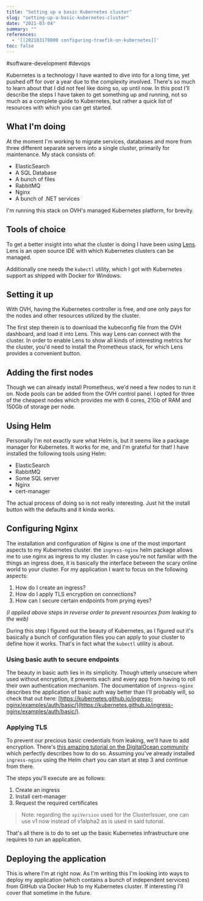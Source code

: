 ```yaml
---
title: "Setting up a basic Kubernetes cluster"
slug: "setting-up-a-basic-kubernetes-cluster"
date: "2021-03-04"
summary: ""
references: 
  - '[[202103170000 configuring-traefik-on-kubernetes]]'
toc: false
---
```


#software-development #devops

Kubernetes is a technology I have wanted to dive into for a long time, yet pushed off for over a year due to the complexity involved. There's so much to learn about that I did not feel like doing so, up until now. In this post I'll describe the steps I have taken to get something up and running, not so much as a complete guide to Kubernetes, but rather a quick list of resources with which you can get started.

## What I'm doing
At the moment I'm working to migrate services, databases and more from three different separate servers into a single cluster, primarily for maintenance. My stack consists of:

- ElasticSearch
- A SQL Database
- A bunch of files
- RabbitMQ
- Nginx
- A bunch of .NET services

I'm running this stack on OVH's managed Kubernetes platform, for brevity.

## Tools of choice
To get a better insight into what the cluster is doing I have been using [Lens](https://k8slens.dev/). Lens is an open source IDE with which Kubernetes clusters can be managed.

Additionally one needs the `kubectl` utility, which I got with Kubernetes support as shipped with Docker for Windows.

## Setting it up
With OVH, having the Kubernetes controller is free, and one only pays for the nodes and other resources utilized by the cluster.

The first step therein is to download the kubeconfig file from the OVH dashboard, and load it into Lens. This way Lens can connect with the cluster. In order to enable Lens to show all kinds of interesting metrics for the cluster, you'd need to install the Prometheus stack, for which Lens provides a convenient button.

## Adding the first nodes
Though we can already install Prometheus, we'd need a few nodes to run it on. Node pools can be added from the OVH control panel. I opted for three of the cheapest nodes which provides me with 6 cores, 21Gb of RAM and 150Gb of storage per node.

## Using Helm
Personally I'm not exactly sure what Helm is, but it seems like a package manager for Kubernetes. It works for me, and I'm grateful for that! I have installed the following tools using Helm:

- ElasticSearch
- RabbitMQ
- Some SQL server
- Nginx
- cert-manager

The actual process of doing so is not really interesting. Just hit the install button with the defaults and it kinda works.

## Configuring Nginx
The installation and configuration of Nginx is one of the most important aspects to my Kubernetes cluster. the `ingress-nginx` helm package allows me to use nginx as ingress to my cluster. In case you're not familiar with the things an ingress does, it is basically the interface between the scary online world to your cluster. For my application I want to focus on the following aspects:

1. How do I create an ingress?
2. How do I apply TLS encryption on connections?
3. How can I secure certain endpoints from prying eyes?

*(I applied above steps in reverse order to prevent resources from leaking to the web)*

During this step I figured out the beauty of Kubernetes, as I figured out it's basically a bunch of configuration files you can apply to your cluster to define how it works. That's in fact what the `kubectl` utility is about.

### Using basic auth to secure endpoints
The beauty in basic auth lies in its simplicity. Though utterly unsecure when used without encryption, it prevents each and every app from having to roll their own authentication mechanism. The documentation of `ingress-nginx` describes the application of basic auth way better than I'll probably will, so check that out here: [https://kubernetes.github.io/ingress-nginx/examples/auth/basic/](https://kubernetes.github.io/ingress-nginx/examples/auth/basic/).

### Applying TLS
To prevent our precious basic credentials from leaking, we'll have to add encryption. There's [this amazing tutorial on the DigitalOcean community](https://www.digitalocean.com/community/tutorials/how-to-set-up-an-nginx-ingress-with-cert-manager-on-digitalocean-kubernetes#step-3-%E2%80%94-creating-the-ingress-resource) which perfectly describes how to do so. Assuming you've already installed `ingress-nginx` using the Helm chart you can start at step 3 and continue from there.

The steps you'll execute are as follows:

1. Create an ingress
2. Install cert-manager
3. Request the required certificates

> Note: regarding the `apiVersion` used for the ClusterIssuer, one can use v1 now instead of v1alpha2 as is used in said tutorial.

That's all there is to do to set up the basic Kubernetes infrastructure one requires to run an application.

## Deploying the application
This is where I'm at right now. As I'm writing this I'm looking into ways to deploy my application (which contains a bunch of independent services) from GitHub via Docker Hub to my Kubernetes cluster. If interesting I'll cover that sometime in the future.

